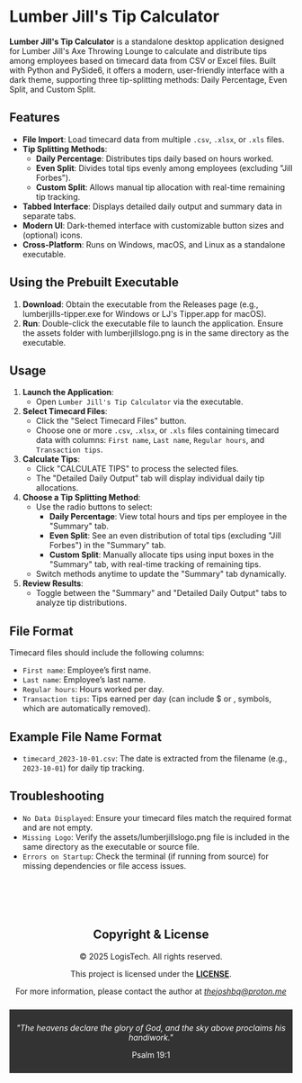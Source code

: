 # Lumber Jill's Tip Calculator

**Lumber Jill's Tip Calculator** is a standalone desktop application designed for Lumber Jill's Axe Throwing Lounge to calculate and distribute tips among employees based on timecard data from CSV or Excel files. Built with Python and PySide6, it offers a modern, user-friendly interface with a dark theme, supporting three tip-splitting methods: Daily Percentage, Even Split, and Custom Split.

## Features

- **File Import**: Load timecard data from multiple `.csv`, `.xlsx`, or `.xls` files.
- **Tip Splitting Methods**:
  - **Daily Percentage**: Distributes tips daily based on hours worked.
  - **Even Split**: Divides total tips evenly among employees (excluding "Jill Forbes").
  - **Custom Split**: Allows manual tip allocation with real-time remaining tip tracking.
- **Tabbed Interface**: Displays detailed daily output and summary data in separate tabs.
- **Modern UI**: Dark-themed interface with customizable button sizes and (optional) icons.
- **Cross-Platform**: Runs on Windows, macOS, and Linux as a standalone executable.

## Using the Prebuilt Executable

1. **Download**: Obtain the executable from the Releases page (e.g., lumberjills-tipper.exe for Windows or LJ's Tipper.app for macOS).
2. **Run**: Double-click the executable file to launch the application. Ensure the assets folder with lumberjillslogo.png is in the same directory as the executable.

## Usage

1. **Launch the Application**:
    - Open `Lumber Jill's Tip Calculator` via the executable.
2. **Select Timecard Files**:
    - Click the "Select Timecard Files" button.
    - Choose one or more `.csv`, `.xlsx`, or `.xls` files containing timecard data with columns: `First name`, `Last name`, `Regular hours`, and `Transaction tips`.
3. **Calculate Tips**:
    - Click "CALCULATE TIPS" to process the selected files.
    - The "Detailed Daily Output" tab will display individual daily tip allocations.
4. **Choose a Tip Splitting Method**:
    - Use the radio buttons to select:
        - **Daily Percentage**: View total hours and tips per employee in the "Summary" tab.
        - **Even Split**: See an even distribution of total tips (excluding "Jill Forbes") in the "Summary" tab.
        - **Custom Split**: Manually allocate tips using input boxes in the "Summary" tab, with real-time tracking of remaining tips.
    - Switch methods anytime to update the "Summary" tab dynamically.
5. **Review Results**:
    - Toggle between the "Summary" and "Detailed Daily Output" tabs to analyze tip distributions.

## File Format

Timecard files should include the following columns:

- `First name`: Employee’s first name.
- `Last name`: Employee’s last name.
- `Regular hours`: Hours worked per day.
- `Transaction tips`: Tips earned per day (can include $ or , symbols, which are automatically removed).

## Example File Name Format

- `timecard_2023-10-01.csv`: The date is extracted from the filename (e.g., `2023-10-01`) for daily tip tracking.

## Troubleshooting

- `No Data Displayed`: Ensure your timecard files match the required format and are not empty.
- `Missing Logo`: Verify the assets/lumberjillslogo.png file is included in the same directory as the executable or source file.
- `Errors on Startup`: Check the terminal (if running from source) for missing dependencies or file access issues.

<br><br>
<div style="text-align: center; padding: 10px;">
  <h2>Copyright & License</h2>
  <p>© 2025 LogisTech. All rights reserved.</p>
  <p>This project is licensed under the <a href="https://github.com/LogisTechLLC/REACHER-Suite?tab=MIT-1-ov-file"><strong>LICENSE</strong></a>.</p>
  <p>For more information, please contact the author at <a href="mailto:thejoshbq@proton.me"><i>thejoshbq@proton.me</i></a>
</div>

<div style="text-align: center; padding: 10px; background-color: #333; color: white;">
    <p><i>"The heavens declare the glory of God, and the sky above proclaims his handiwork."</i>
    <p>Psalm 19:1</p>
</div>
